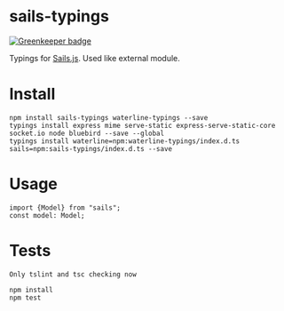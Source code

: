 # sails-typings

[![Greenkeeper badge](https://badges.greenkeeper.io/arvitaly/sails-typings.svg)](https://greenkeeper.io/)

Typings for [Sails.js](http://sailsjs.org/). Used like external module.

# Install

    npm install sails-typings waterline-typings --save
    typings install express mime serve-static express-serve-static-core socket.io node bluebird --save --global
    typings install waterline=npm:waterline-typings/index.d.ts sails=npm:sails-typings/index.d.ts --save

# Usage

    import {Model} from "sails";
    const model: Model;

# Tests

    Only tslint and tsc checking now

    npm install
    npm test